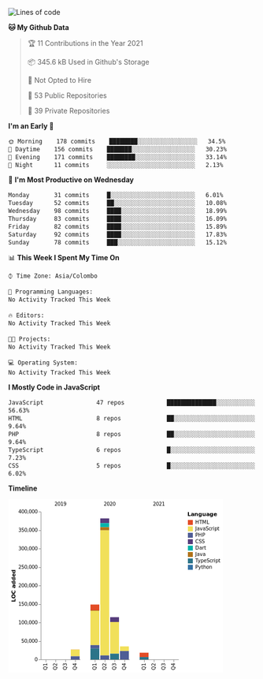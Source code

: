 
<!--START_SECTION:waka-->
![Lines of code](https://img.shields.io/badge/From%20Hello%20World%20I%27ve%20Written-732737%20lines%20of%20code-blue)

**🐱 My Github Data** 

> 🏆 11 Contributions in the Year 2021
 > 
> 📦 345.6 kB Used in Github's Storage 
 > 
> 🚫 Not Opted to Hire
 > 
> 📜 53 Public Repositories 
 > 
> 🔑 39 Private Repositories  
 > 
**I'm an Early 🐤** 

```text
🌞 Morning    178 commits    ████████░░░░░░░░░░░░░░░░░   34.5% 
🌆 Daytime    156 commits    ███████░░░░░░░░░░░░░░░░░░   30.23% 
🌃 Evening    171 commits    ████████░░░░░░░░░░░░░░░░░   33.14% 
🌙 Night      11 commits     ░░░░░░░░░░░░░░░░░░░░░░░░░   2.13%

```
📅 **I'm Most Productive on Wednesday** 

```text
Monday       31 commits     █░░░░░░░░░░░░░░░░░░░░░░░░   6.01% 
Tuesday      52 commits     ██░░░░░░░░░░░░░░░░░░░░░░░   10.08% 
Wednesday    98 commits     ████░░░░░░░░░░░░░░░░░░░░░   18.99% 
Thursday     83 commits     ████░░░░░░░░░░░░░░░░░░░░░   16.09% 
Friday       82 commits     ████░░░░░░░░░░░░░░░░░░░░░   15.89% 
Saturday     92 commits     ████░░░░░░░░░░░░░░░░░░░░░   17.83% 
Sunday       78 commits     ███░░░░░░░░░░░░░░░░░░░░░░   15.12%

```


📊 **This Week I Spent My Time On** 

```text
⌚︎ Time Zone: Asia/Colombo

💬 Programming Languages: 
No Activity Tracked This Week

🔥 Editors: 
No Activity Tracked This Week

🐱‍💻 Projects: 
No Activity Tracked This Week

💻 Operating System: 
No Activity Tracked This Week

```

**I Mostly Code in JavaScript** 

```text
JavaScript               47 repos            ██████████████░░░░░░░░░░░   56.63% 
HTML                     8 repos             ██░░░░░░░░░░░░░░░░░░░░░░░   9.64% 
PHP                      8 repos             ██░░░░░░░░░░░░░░░░░░░░░░░   9.64% 
TypeScript               6 repos             █░░░░░░░░░░░░░░░░░░░░░░░░   7.23% 
CSS                      5 repos             █░░░░░░░░░░░░░░░░░░░░░░░░   6.02%

```


**Timeline**

![Chart not found](https://raw.githubusercontent.com/ccweerasinghe1994/ccweerasinghe1994/master/charts/bar_graph.png) 


<!--END_SECTION:waka-->
